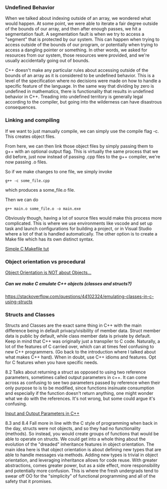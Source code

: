 ### Undefined Behavior

When we talked about indexing outside of an array, we wondered what would happen. At some point, we were able to iterate a fair degree outside of the bounds of our array, and then after enough passes, we hit a segmentation fault. A segmentation fault is when we try to access a "segment" that is protected by our system. This can happen when trying to access outside of the bounds of our program, or potentially when trying to access a dangling pointer or something. In other words, we asked for resources from our system, those resources were provided, and we're usually accidentally going out of bounds.

C++ doesn't make any particular rules about accessing outside of the bounds of an array as it is considered to be undefined behavior. This is a level of the specification where no decisions were made on how to handle a specific feature of the language. In the same way that dividing by zero is undefined in mathematics, there is functionality that results in undefined behavior in C++. Treading into undefined territory is generally legal according to the compiler, but going into the wilderness can have disastrous consequences.
### Linking and compiling

If we want to just manually compile, we can simply use the compile flag -c. This creates object files. 

From here, we can then link those object files by simply passing them to g++ with an optional output flag. This is virtually the same process that we did before, just now instead of passing .cpp files to the g++ compiler, we're now passing .o files. 

So if we make changes to one file, we simply invoke 

```
g++ -c some_file.cpp
```
which produces a some_file.o file.

Then we can do

```
g++ main.o some_file.o -o main.exe
```

Obviously though, having a lot of source files would make this process more complicated. This is where we use environments like vscode and set up task and launch configurations for building a project, or in Visual Studio where a lot of that is handled automatically. The other option is to create a Make file which has its own distinct syntax.

[Simple C Makefile tut](https://www.cs.colby.edu/maxwell/courses/tutorials/maketutor/)

### Object orientation vs procedural

[Object Orientation is NOT about Objects...](https://www.youtube.com/watch?v=lmAarC0Zhq4&list=PLZHx5heVfgEvuveKG1T7BBSuDOTHl1eLl&index=3)
##### Can we make C emulate C++ objects (classes and structs?)

https://stackoverflow.com/questions/44102324/emulating-classes-in-c-using-structs

### Structs and Classes

Structs and Classes are the exact same thing in C++ with the main difference being in default privacy/visibility of member data. Struct member data is public by default, while class member data is private by default. Keep in mind that C++ was originally just a transpiler to C code. Naturally, a lot of the features of C carried over, which can at times feel confusing to new C++ programmers. (Go back to the introduction where I talked about what makes C++ hard). When in doubt, use C++ idioms and features. Opt for C features when you have specific needs.

8.2 Talks about returning a struct as opposed to using two reference parameters, sometimes called output parameters in c++. It can come across as confusing to see two parameters passed by reference when their only purpose to is to be modified, since functions insinuate consumption and especially if the function doesn't return anything, one might wonder what we do with the references. It's not wrong, but some could argue it's confusing.

[Input and Output Parameters in C++](https://www.learncpp.com/cpp-tutorial/in-and-out-parameters/)

8.3 and 8.4 Fall more in line with the C style of programming when back in the day, structs were not objects, and so they had no functionality (methods). So instead, you would create groups of functions that would be able to operate on structs. We could get into a whole thing about the evolution of the "dreaded" inheritance features in object orientation. The main idea here is that object orientation is about defining new types that are able to handle messages via methods. Adding new types is trivial in object orientation, and leveraging inheritance allows for code reuse. With greater abstractions, comes greater power, but as a side effect, more responsibility and potentially more confusion. This is where the fresh undergrads tend to swear off OO for the "simplicity" of functional programming and all of the safety that it promises.

